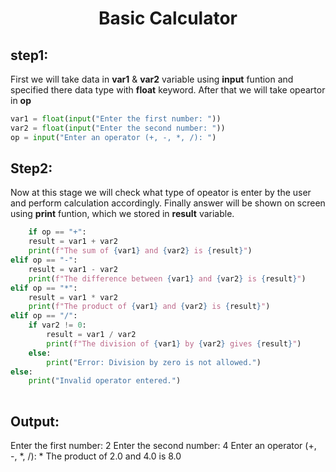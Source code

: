 <div align="center">
    <h1> Basic Calculator </h1>
 </div>

## step1:
First we will take data in **var1** & **var2** variable using **input** funtion  and specified there data type with **float** keyword. After that we will take opeartor in **op**

```python
var1 = float(input("Enter the first number: "))
var2 = float(input("Enter the second number: "))
op = input("Enter an operator (+, -, *, /): ")

```
## Step2:
Now at this stage we will check what type of opeator is enter by the user and perform calculation accordingly. Finally answer will be shown on screen using **print** funtion, which we stored in **result** variable.

```python
    if op == "+":
    result = var1 + var2
    print(f"The sum of {var1} and {var2} is {result}")
elif op == "-":
    result = var1 - var2
    print(f"The difference between {var1} and {var2} is {result}")
elif op == "*":
    result = var1 * var2
    print(f"The product of {var1} and {var2} is {result}")
elif op == "/":
    if var2 != 0:
        result = var1 / var2
        print(f"The division of {var1} by {var2} gives {result}")
    else:
        print("Error: Division by zero is not allowed.")
else:
    print("Invalid operator entered.")
    
```
## Output:
Enter the first number: 2
Enter the second number: 4
Enter an operator (+, -, *, /): *
The product of 2.0 and 4.0 is 8.0

